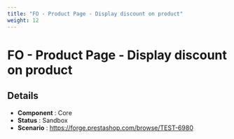 ```yaml
---
title: "FO - Product Page - Display discount on product"
weight: 12
---
```


# FO - Product Page - Display discount on product
## Details
* **Component** : Core
* **Status** : Sandbox
* **Scenario** : https://forge.prestashop.com/browse/TEST-6980
